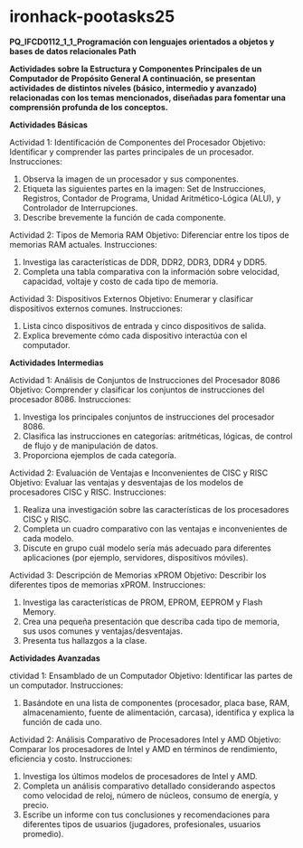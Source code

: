 # ironhack-pootasks25
**PQ_IFCD0112_1_1_Programación con lenguajes orientados a objetos y bases de datos relacionales Path**

**Actividades sobre la Estructura y Componentes Principales de un Computador de Propósito General A continuación, se presentan actividades de distintos niveles (básico, intermedio y avanzado) relacionadas con los temas mencionados, diseñadas para fomentar una comprensión profunda de los conceptos.** 

**Actividades Básicas** 

Actividad 1: Identificación de Componentes del Procesador Objetivo: Identificar y comprender las partes principales de un procesador. 
Instrucciones: 
1. Observa la imagen de un procesador y sus componentes. 
2. Etiqueta las siguientes partes en la imagen: Set de Instrucciones, Registros, Contador de Programa, Unidad Aritmético-Lógica (ALU), y Controlador de Interrupciones.
3. Describe brevemente la función de cada componente.

Actividad 2: Tipos de Memoria RAM Objetivo: Diferenciar entre los tipos de memorias RAM actuales. 
Instrucciones: 
1. Investiga las características de DDR, DDR2, DDR3, DDR4 y DDR5.
2. Completa una tabla comparativa con la información sobre velocidad, capacidad, voltaje y costo de cada tipo de memoria.

Actividad 3: Dispositivos Externos Objetivo: Enumerar y clasificar dispositivos externos comunes. Instrucciones: 
1. Lista cinco dispositivos de entrada y cinco dispositivos de salida.
2. Explica brevemente cómo cada dispositivo interactúa con el computador.

**Actividades Intermedias**

Actividad 1: Análisis de Conjuntos de Instrucciones del Procesador 8086 Objetivo: Comprender y clasificar los conjuntos de instrucciones del procesador 8086. 
Instrucciones: 
1. Investiga los principales conjuntos de instrucciones del procesador 8086.
2. Clasifica las instrucciones en categorías: aritméticas, lógicas, de control de flujo y de manipulación de datos.
3. Proporciona ejemplos de cada categoría.

Actividad 2: Evaluación de Ventajas e Inconvenientes de CISC y RISC 
Objetivo: Evaluar las ventajas y desventajas de los modelos de procesadores CISC y RISC. 
Instrucciones: 
1. Realiza una investigación sobre las características de los procesadores CISC y RISC.
2. Completa un cuadro comparativo con las ventajas e inconvenientes de cada modelo.
3. Discute en grupo cuál modelo sería más adecuado para diferentes aplicaciones (por ejemplo, servidores, dispositivos móviles).

Actividad 3: Descripción de Memorias xPROM Objetivo: Describir los diferentes tipos de memorias xPROM. Instrucciones:
1. Investiga las características de PROM, EPROM, EEPROM y Flash Memory.
2. Crea una pequeña presentación que describa cada tipo de memoria, sus usos comunes y ventajas/desventajas.
3. Presenta tus hallazgos a la clase.

**Actividades Avanzadas**

ctividad 1: Ensamblado de un Computador Objetivo: Identificar las partes de un computador. 
Instrucciones: 
1. Basándote en una lista de componentes (procesador, placa base, RAM, almacenamiento, fuente de alimentación, carcasa), identifica y explica la función de cada uno.

Actividad 2: Análisis Comparativo de Procesadores Intel y AMD 
Objetivo: Comparar los procesadores de Intel y AMD en términos de rendimiento, eficiencia y costo. 
Instrucciones: 
1. Investiga los últimos modelos de procesadores de Intel y AMD.
2. Completa un análisis comparativo detallado considerando aspectos como velocidad de reloj, número de núcleos, consumo de energía, y precio.
3. Escribe un informe con tus conclusiones y recomendaciones para diferentes tipos de usuarios (jugadores, profesionales, usuarios promedio).


